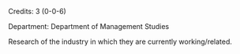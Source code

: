 Credits: 3 (0-0-6)

Department: Department of Management Studies

Research of the industry in which they are currently working/related.